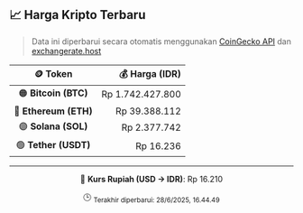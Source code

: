 

<!-- HARGA_KRIPTO -->
## 📈 Harga Kripto Terbaru

> Data ini diperbarui secara otomatis menggunakan [CoinGecko API](https://www.coingecko.com/) dan [exchangerate.host](https://exchangerate.host/)

<div align="center">

| 🪙 Token | 💰 Harga (IDR) |
|:------:|---------------:|
| 🟠 **Bitcoin (BTC)**   | Rp 1.742.427.800 |
| 🔵 **Ethereum (ETH)**  | Rp 39.388.112 |
| 🟣 **Solana (SOL)**    | Rp 2.377.742 |
| 🟢 **Tether (USDT)**   | Rp 16.236 |

---

💱 **Kurs Rupiah (USD → IDR)**: Rp 16.210

🕒 <sub>Terakhir diperbarui: 28/6/2025, 16.44.49</sub>

</div>
<!-- /HARGA_KRIPTO -->